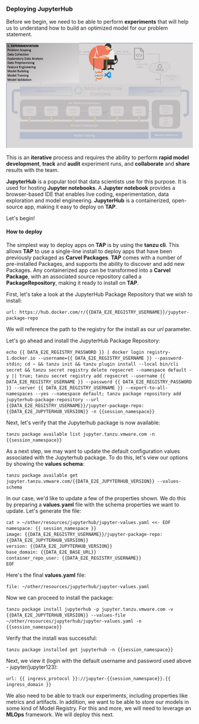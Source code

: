 ### Deploying JupyterHub

Before we begin, we need to be able to perform **experiments** that will help us to understand how to build an optimized model for our problem statement.

![MLOps - Experimentation](images/mlflow-usecase-experimentation.jpg)

This is an **iterative** process and requires the ability to perform **rapid model development**, **track** and **audit** experiment runs,
and **collaborate** and **share** results with the team.

**JupyterHub** is a popular tool that data scientists use for this purpose.
It is used for hosting **Jupyter notebooks**.
A **Jupyter notebook** provides a browser-based IDE that enables live coding, experimentation, data exploration and model engineering.
**JupyterHub** is a containerized, open-source app, making it easy to deploy on **TAP**.

Let's begin!

#### How to deploy

The simplest way to deploy apps on **TAP** is by using the **tanzu cli**.
This allows **TAP** to use a single-line install to deploy apps that have been previously packaged as **Carvel Packages**.
**TAP** comes with a number of pre-installed Packages, and supports the ability to discover and add new Packages.
Any containerized app can be transformed into a **Carvel Package**, with an associated source repository called a **PackageRepository**,
making it ready to install on **TAP**.

First, let's take a look at the JupyterHub Package Repository that we wish to install:
```dashboard:open-url
url: https://hub.docker.com/r/{{DATA_E2E_REGISTRY_USERNAME}}/jupyter-package-repo
```

We will reference the path to the registry for the install as our _url_ parameter.

Let's go ahead and install the JupyterHub Package Repository:
```execute
echo {{ DATA_E2E_REGISTRY_PASSWORD }} | docker login registry-1.docker.io --username={{ DATA_E2E_REGISTRY_USERNAME }} --password-stdin; cd ~ && tanzu init && tanzu plugin install --local bin/cli secret && tanzu secret registry delete regsecret --namespace default -y || true; tanzu secret registry add regsecret --username {{ DATA_E2E_REGISTRY_USERNAME }} --password {{ DATA_E2E_REGISTRY_PASSWORD }} --server {{ DATA_E2E_REGISTRY_USERNAME }} --export-to-all-namespaces --yes --namespace default; tanzu package repository add jupyterhub-package-repository --url {{DATA_E2E_REGISTRY_USERNAME}}/jupyter-package-repo:{{DATA_E2E_JUPYTERHUB_VERSION}} -n {{session_namespace}}
```

Next, let's verify that the Jupyterhub package is now available:
```execute
tanzu package available list jupyter.tanzu.vmware.com -n {{session_namespace}}
```

As a next step, we may want to update the default configuration values associated with the Jupyterhub package.
To do this, let's view our options by showing the **values schema**:
```execute
tanzu package available get jupyter.tanzu.vmware.com/{{DATA_E2E_JUPYTERHUB_VERSION}} --values-schema
```

In our case, we'd like to update a few of the properties shown. 
We do this by preparing a **values.yaml** file with the schema properties we want to update.
Let's generate the file:
```execute
cat > ~/other/resources/jupyterhub/jupyter-values.yaml <<- EOF
namespace: {{ session_namespace }}
image: {{DATA_E2E_REGISTRY_USERNAME}}/jupyter-package-repo:{{DATA_E2E_JUPYTERHUB_VERSION}}
version: {{DATA_E2E_JUPYTERHUB_VERSION}}
base_domain: {{DATA_E2E_BASE_URL}}
container_repo_user: {{DATA_E2E_REGISTRY_USERNAME}}
EOF
```

Here's the final **values.yaml** file:
```editor:open-file
file: ~/other/resources/jupyterhub/jupyter-values.yaml
```

Now we can proceed to install the package:
```execute
tanzu package install jupyterhub -p jupyter.tanzu.vmware.com -v {{DATA_E2E_JUPYTERHUB_VERSION}} --values-file ~/other/resources/jupyterhub/jupyter-values.yaml -n {{session_namespace}}
```

Verify that the install was successful:
```execute
tanzu package installed get jupyterhub -n {{session_namespace}}
```

Next, we view it (login with the default username and password used above - jupyter/jupyter123):
```dashboard:open-url
url: {{ ingress_protocol }}://jupyter-{{session_namespace}}.{{ ingress_domain }}
```

We also need to be able to track our experiments, including properties like metrics and artifacts.
In addition, we want to be able to store our models in some kind of Model Registry.
For this and more, we will need to leverage an **MLOps** framework.
We will deploy this next.




